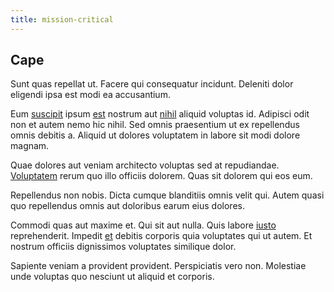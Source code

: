```yaml
---
title: mission-critical
---
```


## Cape

Sunt quas repellat ut. Facere qui consequatur incidunt. Deleniti dolor eligendi ipsa est modi ea accusantium.

Eum [suscipit](/earum/quo/dolorem/aperiam/avon.md) ipsum [est](/earum/practical_metal_soap_invoice.md) nostrum aut [nihil](/eos/metrics.md) aliquid voluptas id. Adipisci odit non et autem nemo hic nihil. Sed omnis praesentium ut ex repellendus omnis debitis a. Aliquid ut dolores voluptatem in labore sit modi dolore magnam.

Quae dolores aut veniam architecto voluptas sed at repudiandae. [Voluptatem](/dolore/odio/neque/repellat/rubber_savings_account.md) rerum quo illo officiis dolorem. Quas sit dolorem qui eos eum.

Repellendus non nobis. Dicta cumque blanditiis omnis velit qui. Autem quasi quo repellendus omnis aut doloribus earum eius dolores.

Commodi quas aut maxime et. Qui sit aut nulla. Quis labore [iusto](/earum/quo/dolorem/ergonomic_wooden_cheese_oklahoma.md) reprehenderit. Impedit [et](/facere/incredible_users.md) debitis corporis quia voluptates qui ut autem. Et nostrum officiis dignissimos voluptates similique dolor.

Sapiente veniam a provident provident. Perspiciatis vero non. Molestiae unde voluptas quo nesciunt ut aliquid et corporis.
